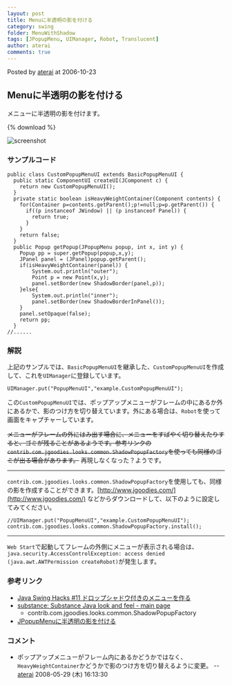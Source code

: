 ```yaml
---
layout: post
title: Menuに半透明の影を付ける
category: swing
folder: MenuWithShadow
tags: [JPopupMenu, UIManager, Robot, Translucent]
author: aterai
comments: true
---
```


Posted by [aterai](http://terai.xrea.jp/aterai.html) at 2006-10-23

## Menuに半透明の影を付ける
メニューに半透明の影を付けます。

{% download %}

![screenshot](https://lh4.googleusercontent.com/_9Z4BYR88imo/TQTPz0ZEG6I/AAAAAAAAAek/pd0ErBB9eBg/s800/MenuWithShadow.png)

### サンプルコード
<pre class="prettyprint"><code>public class CustomPopupMenuUI extends BasicPopupMenuUI {
  public static ComponentUI createUI(JComponent c) {
    return new CustomPopupMenuUI();
  }
  private static boolean isHeavyWeightContainer(Component contents) {
    for(Container p=contents.getParent();p!=null;p=p.getParent()) {
      if((p instanceof JWindow) || (p instanceof Panel)) {
        return true;
      }
    }
    return false;
  }
  public Popup getPopup(JPopupMenu popup, int x, int y) {
    Popup pp = super.getPopup(popup,x,y);
    JPanel panel = (JPanel)popup.getParent();
    if(isHeavyWeightContainer(panel)) {
        System.out.println("outer");
        Point p = new Point(x,y);
        panel.setBorder(new ShadowBorder(panel,p));
    }else{
        System.out.println("inner");
        panel.setBorder(new ShadowBorderInPanel());
    }
    panel.setOpaque(false);
    return pp;
  }
//......
</code></pre>

### 解説
上記のサンプルでは、`BasicPopupMenuUI`を継承した、`CustomPopupMenuUI`を作成して、これを`UIManager`に登録しています。

<pre class="prettyprint"><code>UIManager.put("PopupMenuUI","example.CustomPopupMenuUI");
</code></pre>

この`CustomPopupMenuUI`では、ポップアップメニューがフレームの中にあるか外にあるかで、影のつけ方を切り替えています。外にある場合は、`Robot`を使って画面をキャプチャーしています。

~~メニューがフレームの外にはみ出す場合に、メニューをすばやく切り替えたりすると、ゴミが残ることがあるようです。参考リンクの`contrib.com.jgoodies.looks.common.ShadowPopupFactory`を使っても同様のゴミが出る場合があります。~~ 再現しなくなった？ようです。

- - - -
`contrib.com.jgoodies.looks.common.ShadowPopupFactory`を使用しても、同様の影を作成することができます。[http://www.jgoodies.com/](http://www.jgoodies.com/) などからダウンロードして、以下のように設定してみてください。

<pre class="prettyprint"><code>//UIManager.put("PopupMenuUI","example.CustomPopupMenuUI");
contrib.com.jgoodies.looks.common.ShadowPopupFactory.install();
</code></pre>

- - - -
`Web Start`で起動してフレームの外側にメニューが表示される場合は、`java.security.AccessControlException: access denied (java.awt.AWTPermission createRobot)`が発生します。

### 参考リンク
- [Java Swing Hacks #11 ドロップシャドウ付きのメニューを作る](http://www.oreilly.co.jp/books/4873112788/toc.html)
- [substance: Substance Java look and feel - main page](https://substance.dev.java.net/)
    - contrib.com.jgoodies.looks.common.ShadowPopupFactory
- [JPopupMenuに半透明の影を付ける](http://terai.xrea.jp/Swing/DropShadowPopup.html)

<!-- dummy comment line for breaking list -->

### コメント
- ポップアップメニューがフレーム内にあるかどうかではなく、`HeavyWeightContainer`かどうかで影のつけ方を切り替えるように変更。 -- [aterai](http://terai.xrea.jp/aterai.html) 2008-05-29 (木) 16:13:30

<!-- dummy comment line for breaking list -->

